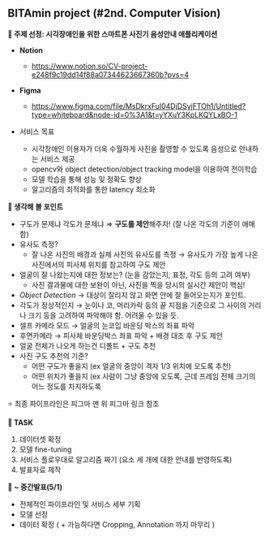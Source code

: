 ## BITAmin project (#2nd. Computer Vision)

**📍 주제 선정: 시각장애인을 위한 스마트폰 사진기 음성안내 애플리케이션**

  - **Notion**
    - https://www.notion.so/CV-project-e248f9c19dd14f88a07344623667360b?pvs=4
      
  - **Figma**
    - https://www.figma.com/file/MsDkrxFuI04DjDSyjFTOh1/Untitled?type=whiteboard&node-id=0%3A1&t=yYXuY3KpLKQYLxBO-1

- 서비스 목표
    - 시각장애인 이용자가 더욱 수월하게 사진을 촬영할 수 있도록 음성으로 안내하는 서비스 제공
    - opencv와 object detection/object tracking model을 이용하여 전이학습
    - 모델 학습을 통해 성능 및 정확도 향상
    - 알고리즘의 최적화를 통한 latency 최소화


**📍 생각해 볼 포인트**
- 구도가 문제냐 각도가 문제냐  ⇒  **구도를 제안**해주자! (잘 나온 각도의 기준이 애매함)
- 유사도 측정?
    - 잘 나온 사진의 배경과 실제 사진의 유사도를 측정 → 유사도가 가장 높게 나온 사진에서의 피사체 위치를 참고하여 구도 제안
- 얼굴이 잘 나왔는지에 대한 정보는? (눈을 감았는지, 표정, 각도 등의 고려 여부)
    - 사진 결과물에 대한 보완이 아닌, 사진을 찍을 당시의 실시간 제안이 핵심!
- *Object Detection* → 대상이 잘리지 않고 화면 안에 잘 들어오는지가 포인트.
- 각도가 정상적인지 → 눈이나 코, 머리카락 등의 끝 지점을 기준으로 그 사이의 거리나 크기 등을 고려하여 파악해야 함. 어려울 수 있을 듯.
- 셀프 카메라 모드 → 얼굴의 눈코입 바운딩 박스의 좌표 파악
- 후면카메라 → 피사체 바운딩박스 좌표 파악 + 배경 대조 후 구도 제안
- 얼굴 전체가 나오게 하는건 디폴트 + 구도 추천
- 사진 구도 추천의 기준?
    - 어떤 구도가 좋을지 (ex 얼굴의 중앙이 격자 1/3 위치에 오도록 추천)
    - 어떤 위치가 좋을지 (ex 사람이 그냥 중앙에 오도록, 근데 프레임 전체 크기의 어느 정도를 차지하도록

⭐️ 최종 파이프라인은 피그마 맨 위 피그마 링크 참조


**📍 TASK**
1) 데이터셋 확정
2) 모델 fine-tuning
3) 서비스 플로우대로 알고리즘 짜기 (요소 세 개에 대한 안내를 반영하도록)
4) 발표자료 제작


**📍 ~ 중간발표(5/1)**
- 전체적인 파이프라인 및 서비스 세부 기획
- 모델 선정
- 데이터 확정 ( + 가능하다면 Cropping, Annotation 까지 마무리 )
